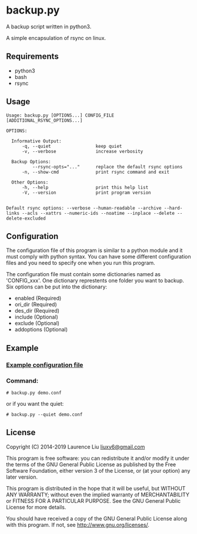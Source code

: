 # backup.py

A backup script written in python3.

A simple encapsulation of rsync on linux.

## Requirements

* python3
* bash
* rsync

## Usage

    Usage: backup.py [OPTIONS...] CONFIG_FILE [ADDITIONAL_RSYNC_OPTIONS...]

    OPTIONS:

      Informative Output:
          -q, --quiet                 keep quiet
          -v, --verbose               increase verbosity

      Backup Options:
              --rsync-opts="..."      replace the default rsync options
          -n, --show-cmd              print rsync command and exit

      Other Options:
          -h, --help                  print this help list
          -V, --version               print program version


    Default rsync options: --verbose --human-readable --archive --hard-links --acls --xattrs --numeric-ids --noatime --inplace --delete --delete-excluded

## Configuration

The configuration file of this program is similar to a python module and it must comply with python syntax. You can have some different configuration files and you need to specify one when you run this program.

The configuration file must contain some dictionaries named as 'CONFIG_xxx'. One dictionary represtents one folder you want to backup. Six options can be put into the dictionary:

* enabled    (Required)
* ori_dir    (Required)
* des_dir    (Required)
* include    (Optional)
* exclude    (Optional)
* addoptions (Optional)

## Example

### [Example configuration file](demo.conf)

### Command:

    # backup.py demo.conf

or if you want the quiet:

    # backup.py --quiet demo.conf

## License

Copyright (C) 2014-2019  Laurence Liu <liuxy6@gmail.com>

This program is free software: you can redistribute it and/or modify it under the terms of the GNU General Public License as published by the Free Software Foundation, either version 3 of the License, or (at your option) any later version.

This program is distributed in the hope that it will be useful, but WITHOUT ANY WARRANTY; without even the implied warranty of MERCHANTABILITY or FITNESS FOR A PARTICULAR PURPOSE.  See the GNU General Public License for more details.

You should have received a copy of the GNU General Public License along with this program.  If not, see <http://www.gnu.org/licenses/>.

